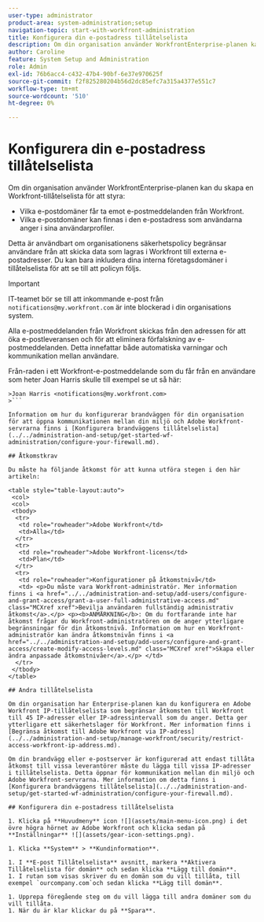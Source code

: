 ```yaml
---
user-type: administrator
product-area: system-administration;setup
navigation-topic: start-with-workfront-administration
title: Konfigurera din e-postadress tillåtelselista
description: Om din organisation använder WorkfrontEnterprise-planen kan du skapa en Workfront-tillåtelselista för att styra vilka e-postdomäner som tillåts ta emot e-post från Workfront och vilka e-postdomäner som kan finnas i den e-postadress som användarna anger i sina användarprofiler. Detta är användbart om organisationens säkerhetspolicy begränsar användare från att skicka data som lagras i Workfront till externa e-postadresser. Du kan bara inkludera dina interna företagsdomäner i tillåtelselista för att se till att den här policyn följs.
author: Caroline
feature: System Setup and Administration
role: Admin
exl-id: 76b6acc4-c432-47b4-90bf-6e37e970625f
source-git-commit: f2f825280204b56d2dc85efc7a315a4377e551c7
workflow-type: tm+mt
source-wordcount: '510'
ht-degree: 0%

---
```


# Konfigurera din e-postadress tillåtelselista

Om din organisation använder WorkfrontEnterprise-planen kan du skapa en Workfront-tillåtelselista för att styra:

* Vilka e-postdomäner får ta emot e-postmeddelanden från Workfront.
* Vilka e-postdomäner kan finnas i den e-postadress som användarna anger i sina användarprofiler.

Detta är användbart om organisationens säkerhetspolicy begränsar användare från att skicka data som lagras i Workfront till externa e-postadresser. Du kan bara inkludera dina interna företagsdomäner i tillåtelselista för att se till att policyn följs.

>[!IMPORTANT]
>
>IT-teamet bör se till att inkommande e-post från `notifications@my.workfront.com` är inte blockerad i din organisations system.
>
>Alla e-postmeddelanden från Workfront skickas från den adressen för att öka e-postleveransen och för att eliminera förfalskning av e-postmeddelanden. Detta innefattar både automatiska varningar och kommunikation mellan användare.
>
>Från-raden i ett Workfront-e-postmeddelande som du får från en användare som heter Joan Harris skulle till exempel se ut så här:
>
```
>Joan Harris <notifications@my.workfront.com>
>```

Information om hur du konfigurerar brandväggen för din organisation för att öppna kommunikationen mellan din miljö och Adobe Workfront-servrarna finns i [Konfigurera brandväggens tillåtelselista](../../administration-and-setup/get-started-wf-administration/configure-your-firewall.md).

## Åtkomstkrav

Du måste ha följande åtkomst för att kunna utföra stegen i den här artikeln:

<table style="table-layout:auto"> 
 <col> 
 <col> 
 <tbody> 
  <tr> 
   <td role="rowheader">Adobe Workfront</td> 
   <td>Alla</td> 
  </tr> 
  <tr> 
   <td role="rowheader">Adobe Workfront-licens</td> 
   <td>Plan</td> 
  </tr> 
  <tr> 
   <td role="rowheader">Konfigurationer på åtkomstnivå</td> 
   <td> <p>Du måste vara Workfront-administratör. Mer information finns i <a href="../../administration-and-setup/add-users/configure-and-grant-access/grant-a-user-full-administrative-access.md" class="MCXref xref">Bevilja användaren fullständig administrativ åtkomst</a>.</p> <p><b>ANMÄRKNING</b>: Om du fortfarande inte har åtkomst frågar du Workfront-administratören om de anger ytterligare begränsningar för din åtkomstnivå. Information om hur en Workfront-administratör kan ändra åtkomstnivån finns i <a href="../../administration-and-setup/add-users/configure-and-grant-access/create-modify-access-levels.md" class="MCXref xref">Skapa eller ändra anpassade åtkomstnivåer</a>.</p> </td> 
  </tr> 
 </tbody> 
</table>

## Andra tillåtelselista

Om din organisation har Enterprise-planen kan du konfigurera en Adobe Workfront IP-tillåtelselista som begränsar åtkomsten till Workfront till 45 IP-adresser eller IP-adressintervall som du anger. Detta ger ytterligare ett säkerhetslager för Workfront. Mer information finns i [Begränsa åtkomst till Adobe Workfront via IP-adress](../../administration-and-setup/manage-workfront/security/restrict-access-workfront-ip-address.md).

Om din brandvägg eller e-postserver är konfigurerad att endast tillåta åtkomst till vissa leverantörer måste du lägga till vissa IP-adresser i tillåtelselista. Detta öppnar för kommunikation mellan din miljö och Adobe Workfront-servrarna. Mer information om detta finns i [Konfigurera brandväggens tillåtelselista](../../administration-and-setup/get-started-wf-administration/configure-your-firewall.md).

## Konfigurera din e-postadress tillåtelselista

1. Klicka på **Huvudmeny** icon ![](assets/main-menu-icon.png) i det övre högra hörnet av Adobe Workfront och klicka sedan på **Inställningar** ![](assets/gear-icon-settings.png).

1. Klicka **System** > **Kundinformation**.

1. I **E-post Tillåtelselista** avsnitt, markera **Aktivera Tillåtelselista för domän** och sedan klicka **Lägg till domän**.
1. I rutan som visas skriver du en domän som du vill tillåta, till exempel `ourcompany.com`och sedan klicka **Lägg till domän**.

1. Upprepa föregående steg om du vill lägga till andra domäner som du vill tillåta.
1. När du är klar klickar du på **Spara**.
